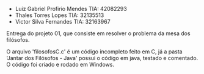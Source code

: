 
 *  Luiz Gabriel Profirio Mendes      TIA: 42082293
 *  Thales Torres Lopes               TIA: 32135513
 *  Victor Silva Fernandes            TIA: 32163967

 
Entrega do projeto 01, que consiste em resolver o problema da mesa dos filósofos.

O arquivo 'filosofosC.c' é um código incompleto feito em C, já a pasta 'Jantar dos Filósofos - Java' possui o código em java, testado e comentado.
O código foi criado e rodado em Windows.
